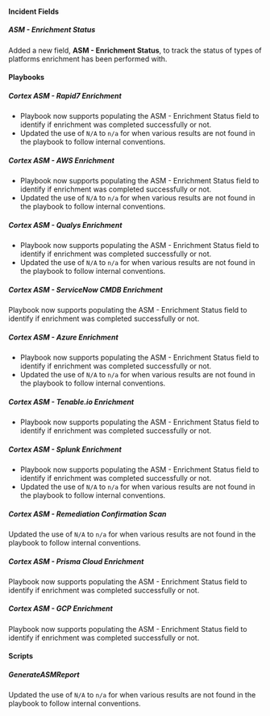 #### Incident Fields

##### ASM - Enrichment Status

Added a new field, **ASM - Enrichment Status**, to track the status of types of platforms enrichment has been performed with.

#### Playbooks

##### Cortex ASM - Rapid7 Enrichment

- Playbook now supports populating the ASM - Enrichment Status field to identify if enrichment was completed successfully or not.
- Updated the use of `N/A` to `n/a` for when various results are not found in the playbook to follow internal conventions.

##### Cortex ASM - AWS Enrichment

- Playbook now supports populating the ASM - Enrichment Status field to identify if enrichment was completed successfully or not.
- Updated the use of `N/A` to `n/a` for when various results are not found in the playbook to follow internal conventions.

##### Cortex ASM - Qualys Enrichment

- Playbook now supports populating the ASM - Enrichment Status field to identify if enrichment was completed successfully or not.
- Updated the use of `N/A` to `n/a` for when various results are not found in the playbook to follow internal conventions.

##### Cortex ASM - ServiceNow CMDB Enrichment

Playbook now supports populating the ASM - Enrichment Status field to identify if enrichment was completed successfully or not.

##### Cortex ASM - Azure Enrichment

- Playbook now supports populating the ASM - Enrichment Status field to identify if enrichment was completed successfully or not.
- Updated the use of `N/A` to `n/a` for when various results are not found in the playbook to follow internal conventions.

##### Cortex ASM - Tenable.io Enrichment

- Playbook now supports populating the ASM - Enrichment Status field to identify if enrichment was completed successfully or not.

##### Cortex ASM - Splunk Enrichment

- Playbook now supports populating the ASM - Enrichment Status field to identify if enrichment was completed successfully or not.
- Updated the use of `N/A` to `n/a` for when various results are not found in the playbook to follow internal conventions.

##### Cortex ASM - Remediation Confirmation Scan

Updated the use of `N/A` to `n/a` for when various results are not found in the playbook to follow internal conventions.
  
##### Cortex ASM - Prisma Cloud Enrichment

Playbook now supports populating the ASM - Enrichment Status field to identify if enrichment was completed successfully or not.

##### Cortex ASM - GCP Enrichment

Playbook now supports populating the ASM - Enrichment Status field to identify if enrichment was completed successfully or not.

#### Scripts

##### GenerateASMReport

Updated the use of `N/A` to `n/a` for when various results are not found in the playbook to follow internal conventions.
